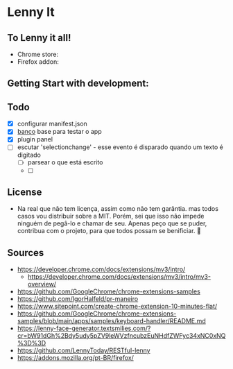 # Lenny It

## To Lenny it all! 

- Chrome store:
- Firefox addon:

## Getting Start with development:



## Todo

- [x] configurar manifest.json
- [x] [banco](public/js/database.js) base para testar o app 
- [x] plugin panel
- [ ] escutar 'selectionchange' - esse evento é disparado quando um texto é digitado
  - [ ] parsear o que está escrito
  - [ ] 

## License

- Na real que não tem licença, assim como não tem garântia. mas todos casos vou distribuir sobre a MIT. Porém, sei que isso não impede ninguém de pegâ-lo e chamar de seu. Apenas peço que se puder, contribua com o projeto, para que todos possam se benificiar. 💞

## Sources

- https://developer.chrome.com/docs/extensions/mv3/intro/
  - https://developer.chrome.com/docs/extensions/mv3/intro/mv3-overview/
- https://github.com/GoogleChrome/chrome-extensions-samples
- https://github.com/IgorHalfeld/pr-maneiro
- https://www.sitepoint.com/create-chrome-extension-10-minutes-flat/
- https://github.com/GoogleChrome/chrome-extensions-samples/blob/main/apps/samples/keyboard-handler/README.md
- https://lenny-face-generator.textsmilies.com/?cr=bW91dGh%2Bdy5udy5pZV9leWVzfncubzEuNHdfZWFyc34xNC0xNQ%3D%3D
- https://github.com/LennyToday/RESTful-lenny
- https://addons.mozilla.org/pt-BR/firefox/